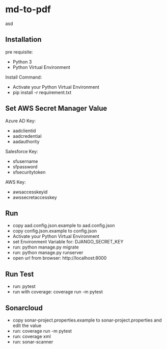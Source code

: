 # md-to-pdf

asd

## Installation

pre requisite:
- Python 3
- Python Virtual Environment

Install Command:
- Activate your Python Virtual Environment
- pip install -r requirement.txt

## Set AWS Secret Manager Value
Azure AD Key:
- aadclientid
- aadcredential
- aadauthority

Salesforce Key:
- sfusername
- sfpassword
- sfsecuritytoken

AWS Key:
- awsaccesskeyid
- awssecretaccesskey

## Run
- copy aad.config.json.example to aad.config.json
- copy config.json.example to config.json
- Activate your Python Virtual Environment
- set Environment Variable for: DJANGO_SECRET_KEY
- run: python manage.py migrate
- run: python manage.py runserver
- open url from browser: http://localhost:8000

## Run Test
- run: pytest
- run with coverage: coverage run -m pytest

## Sonarcloud
- copy sonar-project.properties.example to sonar-project.properties and edit the value
- run: coverage run -m pytest
- run: coverage xml
- run: sonar-scanner
